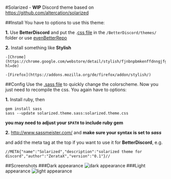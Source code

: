 #Solarized - **WIP**
Discord theme based on https://github.com/altercation/solarized

##Install
You have to options to use this theme:

**1.**  Use **BetterDiscord** and put the .[css file](https://github.com/ZerataX/discord-solarized-theme/blob/master/solarized.theme.css) in the `/BetterDiscord/themes/` folder or use [evenBetterRepo](https://github.com/IRDeNial/BD-Even-Better-Repo)

**2.**  Install something like **Stylish**

    -[Chrome](https://chrome.google.com/webstore/detail/stylish/fjnbnpbmkenffdnngjfgmeleoegfcffe?hl=de)
    
    -[Firefox](https://addons.mozilla.org/de/firefox/addon/stylish/)
    
##Config
Use the [.sass file](https://raw.githubusercontent.com/ZerataX/discord-solarized-theme/master/solarized.theme.sass) to quickly change the colorscheme.
Now you just need to recompile the css.
You again have to options:

**1.** Install ruby, then

```
gem install sass
sass --update solarized.theme.sass:solarized.theme.css
```
**you may need to adjust your `$PATH` to include ruby gem**

**2.** http://www.sassmeister.com/ and __make sure your syntax is set to *sass*__

and add the meta tag at the top if you want to use it for **BetterDiscord**, e.g.

`//META{"name":"Solarized","description":"solarized theme for discord","author":"ZerataX","version":"0.1"}//`

##Screenshots
###Dark appearance
![dark appearance](https://my.mixtape.moe/buwper.png)
###Light appearance
![light appearance](https://my.mixtape.moe/dnhjdz.png)

